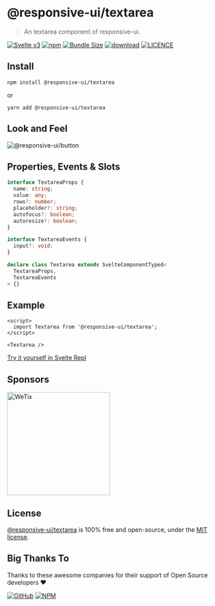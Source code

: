 # @responsive-ui/textarea

> An textarea component of responsive-ui.

<p>

[![Svelte v3](https://img.shields.io/badge/svelte-v3-orange.svg)](https://svelte.dev)
[![npm](https://img.shields.io/npm/v/@responsive-ui/textarea.svg)](https://www.npmjs.com/package/@responsive-ui/textarea)
[![Bundle Size](https://badgen.net/bundlephobia/minzip/%40responsive-ui%2Ftextarea)](https://bundlephobia.com/result?p=@responsive-ui/textarea)
[![download](https://img.shields.io/npm/dw/@responsive-ui/textarea.svg)](https://www.npmjs.com/package/@responsive-ui/textarea)
[![LICENCE](https://img.shields.io/github/license/wetix/responsive-ui)](https://github.com/wetix/responsive-ui/blob/master/LICENSE)

</p>

## Install

```console
npm install @responsive-ui/textarea
```

or

```console
yarn add @responsive-ui/textarea
```

## Look and Feel

<img src="https://user-images.githubusercontent.com/28108597/104733584-de780900-5779-11eb-8a5b-c54019866418.png"
alt="@responsive-ui/button" />

## Properties, Events & Slots

```ts
interface TextareaProps {
  name: string;
  value: any;
  rows?: number;
  placeholder?: string;
  autofocus?: boolean;
  autoresize?: boolean;
}

interface TextareaEvents {
  input?: void;
}

declare class Textarea extends SvelteComponentTyped<
  TextareaProps,
  TextareaEvents
> {}
```

## Example

```svelte
<script>
  import Textarea from '@responsive-ui/textarea';
</script>

<Textarea />
```

[Try it yourself in Svelte Repl](https://svelte.dev/repl/5d4146f8408a49b18558d60cb1619aea?version=latest)

## Sponsors

<img src="https://asset.wetix.my/images/logo/wetix.png" alt="WeTix" width="240px">

## License

[@responsive-ui/textarea](https://github.com/wetix/responsive-ui/tree/master/components/textarea) is 100% free and open-source, under the [MIT license](https://github.com/wetix/responsive-ui/blob/master/LICENSE).

## Big Thanks To

Thanks to these awesome companies for their support of Open Source developers ❤

[![GitHub](https://jstools.dev/img/badges/github.svg)](https://github.com/open-source)
[![NPM](https://jstools.dev/img/badges/npm.svg)](https://www.npmjs.com/)
